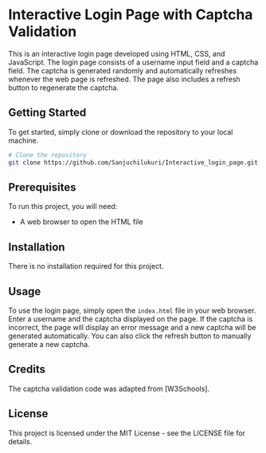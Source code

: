 # Interactive Login Page with Captcha Validation

This is an interactive login page developed using HTML, CSS, and JavaScript. The login page consists of a username input field and a captcha field. The captcha is generated randomly and automatically refreshes whenever the web page is refreshed. The page also includes a refresh button to regenerate the captcha.

## Getting Started

To get started, simply clone or download the repository to your local machine.

 ```bash
# Clone the repository
git clone https://github.com/Sanjuchilukuri/Interactive_login_page.git
```

## Prerequisites

To run this project, you will need:
- A web browser to open the HTML file

## Installation

There is no installation required for this project.

## Usage

To use the login page, simply open the `index.html` file in your web browser. Enter a username and the captcha displayed on the page. If the captcha is incorrect, the page will display an error message and a new captcha will be generated automatically. You can also click the refresh button to manually generate a new captcha.

## Credits

The captcha validation code was adapted from [W3Schools].

## License

This project is licensed under the MIT License - see the LICENSE file for details.
